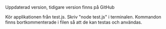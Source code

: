 Uppdaterad version, tidigare version finns på GitHub 

Kör applikationen från test.js.
Skriv "node test.js" i terminalen.
Kommandon finns bortkommenterade i filen så att de kan testas och användas. 

